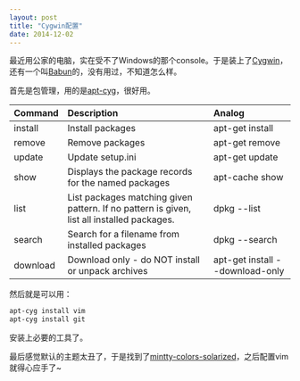 ```yaml
---
layout: post
title: "Cygwin配置"
date: 2014-12-02
---
```


最近用公家的电脑，实在受不了Windows的那个console。于是装上了[Cygwin](https://www.cygwin.com/)，还有一个叫[Babun](http://babun.github.io/)的，没有用过，不知道怎么样。

首先是包管理，用的是[apt-cyg](https://github.com/transcode-open/apt-cyg)，很好用。

| Command | Description | Analog |
|:------------|:---------------|:-----|
| install | Install packages | apt-get install |
| remove | Remove packages | apt-get remove |
| update | Update setup.ini | apt-get update |
| show | Displays the package records for the named packages | apt-cache show |
| list | List packages matching given pattern. If no pattern is given, list all installed packages. | dpkg --list |
| search | Search for a filename from installed packages | dpkg --search |
| download | Download only - do NOT install or unpack archives | apt-get install --download-only |

然后就是可以用：

```sh
apt-cyg install vim
apt-cyg install git
```

安装上必要的工具了。

最后感觉默认的主题太丑了，于是找到了[mintty-colors-solarized](https://github.com/mavnn/mintty-colors-solarized)，之后配置vim就得心应手了~